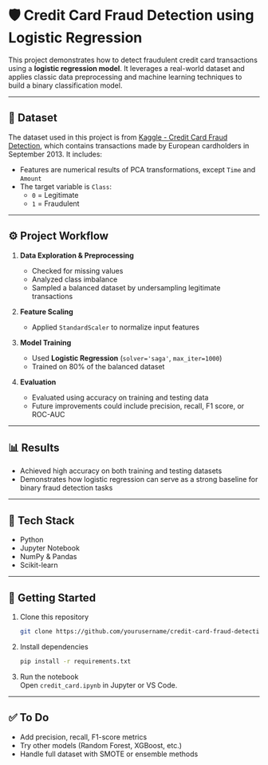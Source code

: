 # 🛡️ Credit Card Fraud Detection using Logistic Regression

This project demonstrates how to detect fraudulent credit card transactions using a **logistic regression model**. It leverages a real-world dataset and applies classic data preprocessing and machine learning techniques to build a binary classification model.

---

## 📁 Dataset

The dataset used in this project is from [Kaggle - Credit Card Fraud Detection](https://www.kaggle.com/datasets/mlg-ulb/creditcardfraud), which contains transactions made by European cardholders in September 2013. It includes:

- Features are numerical results of PCA transformations, except `Time` and `Amount`
- The target variable is `Class`:  
  - `0` = Legitimate  
  - `1` = Fraudulent

---

## ⚙️ Project Workflow

1. **Data Exploration & Preprocessing**
   - Checked for missing values
   - Analyzed class imbalance
   - Sampled a balanced dataset by undersampling legitimate transactions

2. **Feature Scaling**
   - Applied `StandardScaler` to normalize input features

3. **Model Training**
   - Used **Logistic Regression** (`solver='saga'`, `max_iter=1000`)
   - Trained on 80% of the balanced dataset

4. **Evaluation**
   - Evaluated using accuracy on training and testing data
   - Future improvements could include precision, recall, F1 score, or ROC-AUC

---

## 📊 Results

- Achieved high accuracy on both training and testing datasets
- Demonstrates how logistic regression can serve as a strong baseline for binary fraud detection tasks

---

## 🧰 Tech Stack

- Python
- Jupyter Notebook
- NumPy & Pandas
- Scikit-learn

---

## 🚀 Getting Started

1. Clone this repository  
   ```bash
   git clone https://github.com/yourusername/credit-card-fraud-detection.git
   ```

2. Install dependencies  
   ```bash
   pip install -r requirements.txt
   ```

3. Run the notebook  
   Open `credit_card.ipynb` in Jupyter or VS Code.

---

## ✅ To Do

- Add precision, recall, F1-score metrics
- Try other models (Random Forest, XGBoost, etc.)
- Handle full dataset with SMOTE or ensemble methods


